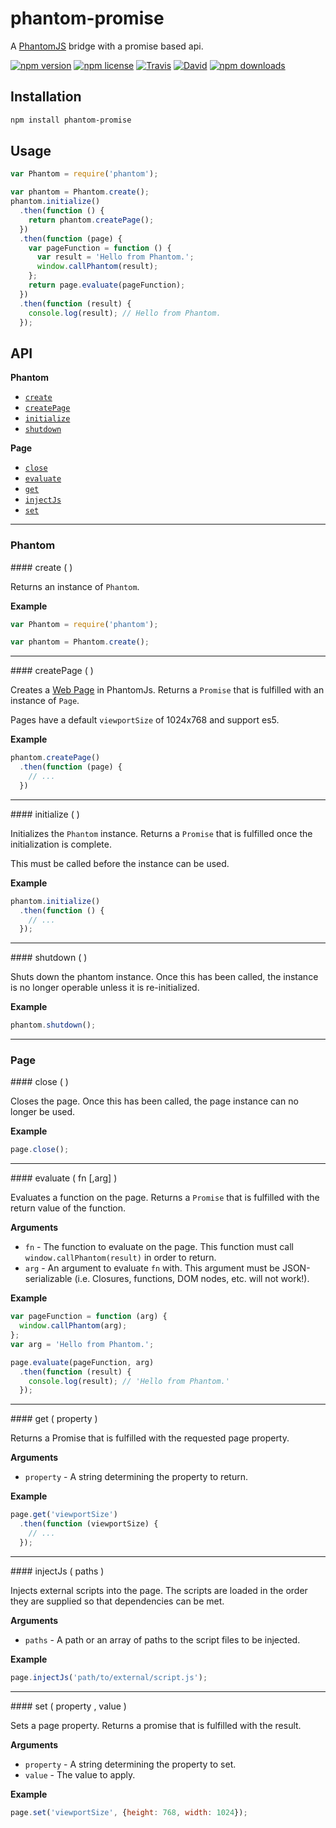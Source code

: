 # phantom-promise

A [PhantomJS](http://phantomjs.org/) bridge with a promise based api.

[![npm version](https://img.shields.io/npm/v/phantom-promise.svg)](https://www.npmjs.com/package/phantom-promise)
[![npm license](https://img.shields.io/npm/l/phantom-promise.svg)](https://www.npmjs.com/package/phantom-promise)
[![Travis](https://img.shields.io/travis/panosoft/phantom-promise.svg)](https://travis-ci.org/panosoft/phantom-promise)
[![David](https://img.shields.io/david/panosoft/phantom-promise.svg)](https://david-dm.org/panosoft/phantom-promise)
[![npm downloads](https://img.shields.io/npm/dm/phantom-promise.svg)](https://www.npmjs.com/package/phantom-promise)

## Installation

```sh
npm install phantom-promise
```

## Usage

```js
var Phantom = require('phantom');

var phantom = Phantom.create();
phantom.initialize()
  .then(function () {
    return phantom.createPage();
  })
  .then(function (page) {
    var pageFunction = function () {
      var result = 'Hello from Phantom.';
      window.callPhantom(result);
    };
    return page.evaluate(pageFunction);
  })
  .then(function (result) {
    console.log(result); // Hello from Phantom.
  });
```

## API

__Phantom__

- [`create`](#create)
- [`createPage`](#createPage)
- [`initialize`](#initialize)
- [`shutdown`](#shutdown)

__Page__

- [`close`](#close)
- [`evaluate`](#evaluate)
- [`get`](#get)
- [`injectJs`](#injectJs)
- [`set`](#set)

---

### Phantom

<a name="create"/>
#### create ( )

Returns an instance of `Phantom`.

__Example__

```js
var Phantom = require('phantom');

var phantom = Phantom.create();
```

---

<a name="createPage"/>
#### createPage ( )

Creates a [Web Page](http://phantomjs.org/api/webpage/) in PhantomJs. Returns a `Promise` that is fulfilled with an instance of `Page`.

Pages have a default `viewportSize` of 1024x768 and support es5.

__Example__

```js
phantom.createPage()
  .then(function (page) {
    // ...
  })
```

---

<a name="initialize"/>
#### initialize ( )

Initializes the `Phantom` instance. Returns a `Promise` that is fulfilled once the initialization is complete.

This must be called before the instance can be used.

__Example__

```js
phantom.initialize()
  .then(function () {
    // ...
  });
```

---

<a name="shutdown"/>
#### shutdown ( )

Shuts down the phantom instance. Once this has been called, the instance is no longer operable unless it is re-initialized.

__Example__

```js
phantom.shutdown();
```

---

### Page

<a name="close"/>
#### close ( )

Closes the page. Once this has been called, the page instance can no longer be used.

__Example__

```js
page.close();
```

---

<a name="evaluate"/>
#### evaluate ( fn [,arg] )

Evaluates a function on the page. Returns a `Promise` that is fulfilled with the return value of the function.

__Arguments__

- `fn` - The function to evaluate on the page. This function must call `window.callPhantom(result)` in order to return.
- `arg` - An argument to evaluate `fn` with. This argument must be JSON-serializable (i.e. Closures, functions, DOM nodes, etc. will not work!).

__Example__

```js
var pageFunction = function (arg) {
  window.callPhantom(arg);
};
var arg = 'Hello from Phantom.';

page.evaluate(pageFunction, arg)
  .then(function (result) {
    console.log(result); // 'Hello from Phantom.'
  });
```

---

<a name="get"/>
#### get ( property )

Returns a Promise that is fulfilled with the requested page property.

__Arguments__

- `property` - A string determining the property to return.

__Example__

```js
page.get('viewportSize')
  .then(function (viewportSize) {
    // ...
  });
```

---

<a name="injectJs"/>
#### injectJs ( paths )

Injects external scripts into the page. The scripts are loaded in the order they are supplied so that dependencies can be met.

__Arguments__

- `paths` - A path or an array of paths to the script files to be injected.

__Example__

```js
page.injectJs('path/to/external/script.js');
```

---

<a name="set"/>
#### set ( property , value )

Sets a page property. Returns a promise that is fulfilled with the result.

__Arguments__

- `property` - A string determining the property to set.
- `value` - The value to apply.

__Example__

```js
page.set('viewportSize', {height: 768, width: 1024});
```
